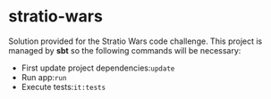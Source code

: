 # stratio-wars

Solution provided for the Stratio Wars code challenge. This project is managed by **sbt** so the following commands will be necessary:

- First update project dependencies:```update```
- Run app:```run```
- Execute tests:```it:tests```
